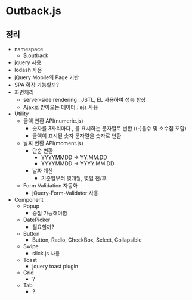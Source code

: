 # Outback.js

## 정리 

- namespace
    - $.outback
- jquery 사용
- lodash 사용
- jQuery Mobile의 Page 기반
- SPA 확장 가능할까?
- 화면처리
    - server-side rendering : JSTL, EL 사용하여 성능 향상
    - Ajax로 받아오는 데이터 : ejs 사용
- Utility
    - 금액 변환 API(numeric.js)
        - 숫자를 3자리마다 , 를 표시하는 문자열로 변환 ((-)음수 및 소수점 포함)
        - 금액이 표시된 숫자 문자열을 숫자로 변환 
    - 날짜 변환 API(moment.js)
        - 단순 변환
            - YYYYMMDD -> YY.MM.DD
            - YYYYMMDD -> YYYY.MM.DD
        - 날짜 계산
            - 기준일부터 몇개월, 몇일 전/후
    - Form Validation 자동화
        - jQuery-Form-Validator 사용
- Component
    - Popup
        - 중첩 가능해야함
    - DatePicker
        - 필요할까?
    - Button
        - Button, Radio, CheckBox, Select, Collapsible
    - Swipe
        - slick.js 사용
    - Toast
        - jquery toast plugin
    - Grid
        - ?
    - Tab
        - ?
